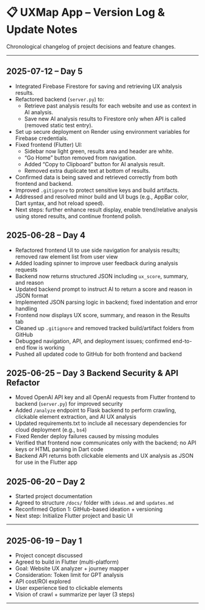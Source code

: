 # 📋 UXMap App – Version Log & Update Notes

Chronological changelog of project decisions and feature changes.

---
## 2025-07-12 – Day 5

- Integrated Firebase Firestore for saving and retrieving UX analysis results.
- Refactored backend (`server.py`) to:
    - Retrieve past analysis results for each website and use as context in AI analysis.
    - Save new AI analysis results to Firestore only when API is called (removed static test entry).
- Set up secure deployment on Render using environment variables for Firebase credentials.
- Fixed frontend (Flutter) UI:
    - Sidebar now light green, results area and header are white.
    - “Go Home” button removed from navigation.
    - Added “Copy to Clipboard” button for AI analysis result.
    - Removed extra duplicate text at bottom of results.
- Confirmed data is being saved and retrieved correctly from both frontend and backend.
- Improved `.gitignore` to protect sensitive keys and build artifacts.
- Addressed and resolved minor build and UI bugs (e.g., AppBar color, Dart syntax, and hot reload speed).
- Next steps: further enhance result display, enable trend/relative analysis using stored results, and continue frontend polish.


## 2025-06-28 – Day 4

- Refactored frontend UI to use side navigation for analysis results; removed raw element list from user view
- Added loading spinner to improve user feedback during analysis requests
- Backend now returns structured JSON including `ux_score`, summary, and reason
- Updated backend prompt to instruct AI to return a score and reason in JSON format
- Implemented JSON parsing logic in backend; fixed indentation and error handling
- Frontend now displays UX score, summary, and reason in the Results tab
- Cleaned up `.gitignore` and removed tracked build/artifact folders from GitHub
- Debugged navigation, API, and deployment issues; confirmed end-to-end flow is working
- Pushed all updated code to GitHub for both frontend and backend


## 2025-06-25 – Day 3 Backend Security & API Refactor
- Moved OpenAI API key and all OpenAI requests from Flutter frontend to backend (`server.py`) for improved security
- Added `/analyze` endpoint to Flask backend to perform crawling, clickable element extraction, and AI UX analysis
- Updated requirements.txt to include all necessary dependencies for cloud deployment (e.g., `bs4`)
- Fixed Render deploy failures caused by missing modules
- Verified that frontend now communicates only with the backend; no API keys or HTML parsing in Dart code
- Backend API returns both clickable elements and UX analysis as JSON for use in the Flutter app


## 2025-06-20 – Day 2
- Started project documentation
- Agreed to structure `/docs/` folder with `ideas.md` and `updates.md`
- Reconfirmed Option 1: GitHub-based ideation + versioning
- Next step: Initialize Flutter project and basic UI

---

## 2025-06-19 – Day 1
- Project concept discussed
- Agreed to build in Flutter (multi-platform)
- Goal: Website UX analyzer + journey mapper
- Consideration: Token limit for GPT analysis
- API cost/ROI explored
- User experience tied to clickable elements
- Vision of crawl + summarize per layer (3 steps)

---

